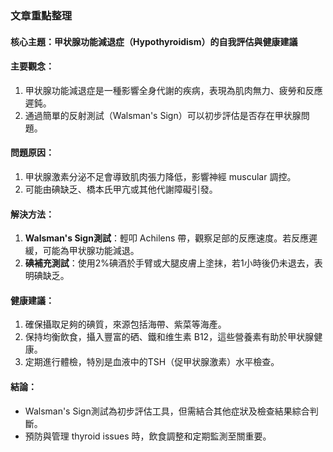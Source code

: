 ### 文章重點整理

#### 核心主題：甲状腺功能減退症（Hypothyroidism）的自我評估與健康建議

#### 主要觀念：
1. 甲状腺功能減退症是一種影響全身代謝的疾病，表現為肌肉無力、疲勞和反應遲鈍。
2. 通過簡單的反射測試（Walsman's Sign）可以初步評估是否存在甲状腺問題。

#### 問題原因：
1. 甲状腺激素分泌不足會導致肌肉張力降低，影響神經 muscular 調控。
2. 可能由碘缺乏、橋本氏甲亢或其他代謝障礙引發。

#### 解決方法：
1. **Walsman's Sign測試**：輕叩 Achilens 帶，觀察足部的反應速度。若反應遲緩，可能為甲状腺功能減退。
2. **碘補充測試**：使用2%碘酒於手臂或大腿皮膚上塗抹，若1小時後仍未退去，表明碘缺乏。

#### 健康建議：
1. 確保攝取足夠的碘質，來源包括海帶、紫菜等海產。
2. 保持均衡飲食，攝入豐富的硒、鐵和维生素 B12，這些營養素有助於甲状腺健康。
3. 定期進行體檢，特別是血液中的TSH（促甲状腺激素）水平檢查。

#### 結論：
- Walsman's Sign測試為初步評估工具，但需結合其他症狀及檢查結果綜合判斷。
- 預防與管理 thyroid issues 時，飲食調整和定期監測至關重要。